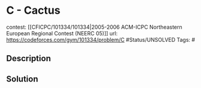 # C - Cactus

contest: [[CFICPC/101334/101334|2005-2006 ACM-ICPC Northeastern European Regional Contest (NEERC 05)]]
url: https://codeforces.com/gym/101334/problem/C
#Status/UNSOLVED
Tags: #

## Description

## Solution

